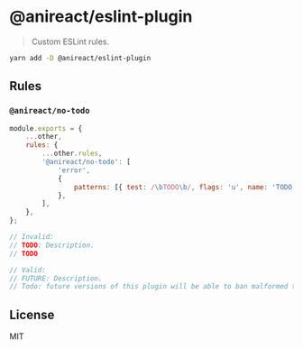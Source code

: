 # @anireact/eslint-plugin

> Custom ESLint rules.

```bash
yarn add -D @anireact/eslint-plugin
```

## Rules

### `@anireact/no-todo`

```javascript
module.exports = {
    ...other,
    rules: {
        ...other.rules,
        '@anireact/no-todo': [
            'error',
            {
                patterns: [{ test: /\bTODO\b/, flags: 'u', name: 'TODO' }],
            },
        ],
    },
};
```

```javascript
// Invalid:
// TODO: Description.
// TODO

// Valid:
// FUTURE: Description.
// Todo: future versions of this plugin will be able to ban malformed todo-comments.
```

## License

MIT
